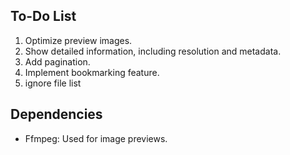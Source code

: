 ## To-Do List
1. Optimize preview images.
2. Show detailed information, including resolution and metadata.
3. Add pagination.
4. Implement bookmarking feature.
5. ignore file list

## Dependencies
- Ffmpeg: Used for image previews.

